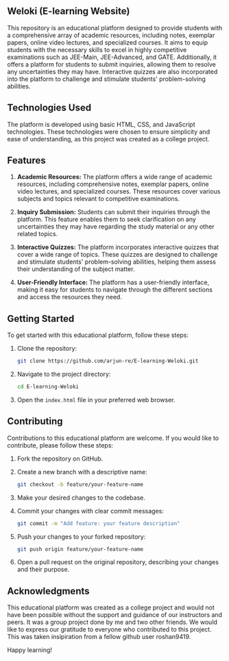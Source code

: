## Weloki (E-learning Website)

This repository is an educational platform designed to provide students with a comprehensive array of academic resources, including notes, exemplar papers, online video lectures, and specialized courses. It aims to equip students with the necessary skills to excel in highly competitive examinations such as JEE-Main, JEE-Advanced, and GATE. Additionally, it offers a platform for students to submit inquiries, allowing them to resolve any uncertainties they may have. Interactive quizzes are also incorporated into the platform to challenge and stimulate students' problem-solving abilities.

## Technologies Used

The platform is developed using basic HTML, CSS, and JavaScript technologies. These technologies were chosen to ensure simplicity and ease of understanding, as this project was created as a college project.

## Features

1. **Academic Resources:** The platform offers a wide range of academic resources, including comprehensive notes, exemplar papers, online video lectures, and specialized courses. These resources cover various subjects and topics relevant to competitive examinations.

2. **Inquiry Submission:** Students can submit their inquiries through the platform. This feature enables them to seek clarification on any uncertainties they may have regarding the study material or any other related topics.

3. **Interactive Quizzes:** The platform incorporates interactive quizzes that cover a wide range of topics. These quizzes are designed to challenge and stimulate students' problem-solving abilities, helping them assess their understanding of the subject matter.

4. **User-Friendly Interface:** The platform has a user-friendly interface, making it easy for students to navigate through the different sections and access the resources they need.

## Getting Started

To get started with this educational platform, follow these steps:

1. Clone the repository:

   ```bash
   git clone https://github.com/arjun-re/E-learning-Weloki.git
   ```

2. Navigate to the project directory:

   ```bash
   cd E-learning-Weloki
   ```

3. Open the `index.html` file in your preferred web browser.

## Contributing

Contributions to this educational platform are welcome. If you would like to contribute, please follow these steps:

1. Fork the repository on GitHub.

2. Create a new branch with a descriptive name:

   ```bash
   git checkout -b feature/your-feature-name
   ```

3. Make your desired changes to the codebase.

4. Commit your changes with clear commit messages:

   ```bash
   git commit -m "Add feature: your feature description"
   ```

5. Push your changes to your forked repository:

   ```bash
   git push origin feature/your-feature-name
   ```

6. Open a pull request on the original repository, describing your changes and their purpose.

## Acknowledgments

This educational platform was created as a college project and would not have been possible without the support and guidance of our instructors and peers. It was a group project done by me and two other friends. We would like to express our gratitude to everyone who contributed to this project. This was taken insipiration from a fellow github user roshan9419.

Happy learning!
